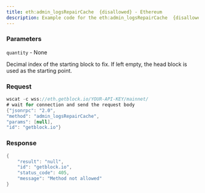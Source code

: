 ```yaml
---
title: eth:admin_logsRepairCache  {disallowed} - Ethereum
description: Example code for the eth:admin_logsRepairCache  {disallowed} ws method. Сomplete guide on how to use eth:admin_logsRepairCache  {disallowed} ws in GetBlock.io Web3 documentation.
---
```


### Parameters


`quantity` - None

Decimal index of the starting block to fix. If left empty, the head
block is used as the starting point.

### Request

``` java
wscat -c wss://eth.getblock.io/YOUR-API-KEY/mainnet/ 
# wait for connection and send the request body 
{"jsonrpc": "2.0",
"method": "admin_logsRepairCache",
"params": [null],
"id": "getblock.io"}
```

###  Response

``` java
{
    "result": "null",
    "id": "getblock.io",
    "status_code": 405,
    "message": "Method not allowed"
}
```

